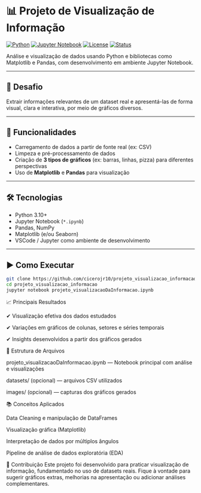 # 📊 Projeto de Visualização de Informação

[![Python](https://img.shields.io/badge/Python-3.10+-blue?logo=python)]()
[![Jupyter Notebook](https://img.shields.io/badge/Jupyter-Notebook-orange?logo=jupyter)]()
[![License](https://img.shields.io/badge/license-MIT-green.svg)](LICENSE)
[![Status](https://img.shields.io/badge/status-Concluído-brightgreen)]()

Análise e visualização de dados usando Python e bibliotecas como Matplotlib e Pandas, com desenvolvimento em ambiente Jupyter Notebook.

---

## 📌 Desafio

Extrair informações relevantes de um dataset real e apresentá-las de forma visual, clara e interativa, por meio de gráficos diversos.

---

## 🧠 Funcionalidades

- Carregamento de dados a partir de fonte real (ex: CSV)
- Limpeza e pré-processamento de dados
- Criação de **3 tipos de gráficos** (ex: barras, linhas, pizza) para diferentes perspectivas
- Uso de **Matplotlib** e **Pandas** para visualização

---

## 🛠 Tecnologias

- Python 3.10+
- Jupyter Notebook (`*.ipynb`)
- Pandas, NumPy
- Matplotlib (e/ou Seaborn)
- VSCode / Jupyter como ambiente de desenvolvimento

---

## ▶️ Como Executar

```bash
git clone https://github.com/cicerojr10/projeto_visualizacao_informacao.git
cd projeto_visualizacao_informacao
jupyter notebook projeto_visualizacaoDaInformacao.ipynb

```

📈 Principais Resultados

✔ Visualização efetiva dos dados estudados

✔ Variações em gráficos de colunas, setores e séries temporais

✔ Insights desenvolvidos a partir dos gráficos gerados

🚀 Estrutura de Arquivos

projeto_visualizacaoDaInformacao.ipynb — Notebook principal com análise e visualizações

datasets/ (opcional) — arquivos CSV utilizados

images/ (opcional) — capturas dos gráficos gerados

📚 Conceitos Aplicados

Data Cleaning e manipulação de DataFrames

Visualização gráfica (Matplotlib)

Interpretação de dados por múltiplos ângulos

Pipeline de análise de dados exploratória (EDA)

🤝 Contribuição
Este projeto foi desenvolvido para praticar visualização de informação, fundamentado no uso de datasets reais. Fique à vontade para sugerir gráficos extras, melhorias na apresentação ou adicionar análises complementares.
